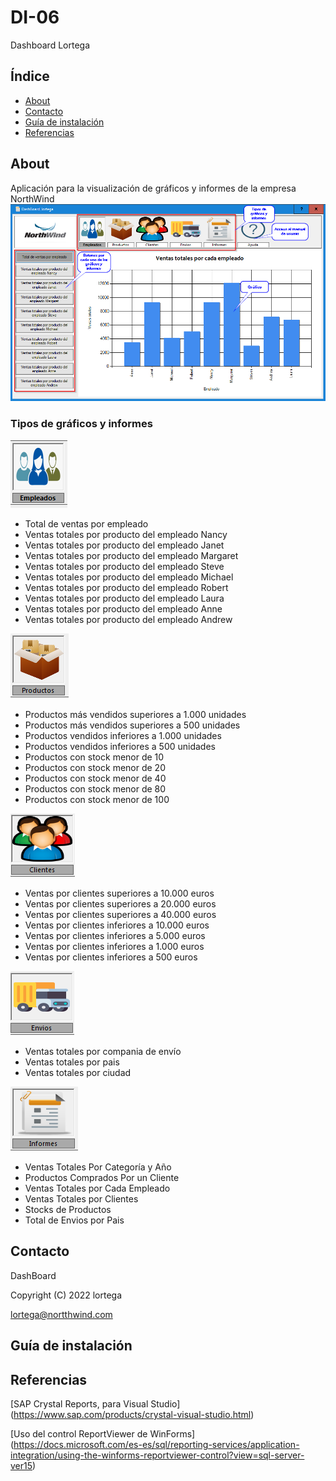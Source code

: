 # DI-06
Dashboard Lortega

## Índice

- [About](#About)
- [Contacto](#Contacto)
- [Guía de instalación](#guía-de-instalación)
- [Referencias](#Referencias)

## About
Aplicación para la visualización de gráficos y informes de la empresa NorthWind
![DashBoard lortega](ManualUsuario/DashBoard_lortega.png)
### Tipos de gráficos y informes
![Empleados](ManualUsuario/Empleados.png)
- Total de ventas por empleado
- Ventas totales por producto del empleado Nancy 
- Ventas totales por producto del empleado Janet 
- Ventas totales por producto del empleado Margaret 
- Ventas totales por producto del empleado Steve 
- Ventas totales por producto del empleado Michael 
- Ventas totales por producto del empleado Robert 
- Ventas totales por producto del empleado Laura 
- Ventas totales por producto del empleado Anne 
- Ventas totales por producto del empleado Andrew

![Productos](ManualUsuario/Productos.png)
- Productos más vendidos superiores a 1.000 unidades 
- Productos más vendidos superiores a 500 unidades 
- Productos vendidos inferiores a 1.000 unidades 
- Productos vendidos inferiores a 500 unidades 
- Productos con stock menor de 10 
- Productos con stock menor de 20 
- Productos con stock menor de 40 
- Productos con stock menor de 80
- Productos con stock menor de 100

![Clientes](ManualUsuario/Clientes.png)
- Ventas por clientes superiores a 10.000 euros 
- Ventas por clientes superiores a 20.000 euros 
- Ventas por clientes superiores a 40.000 euros 
- Ventas por clientes inferiores a 10.000 euros 
- Ventas por clientes inferiores a 5.000 euros 
- Ventas por clientes inferiores a 1.000 euros 
- Ventas por clientes inferiores a 500 euros

![Envios](ManualUsuario/Envios.png)
- Ventas totales por compania de envío 
- Ventas totales por pais 
- Ventas totales por ciudad

![Informes](ManualUsuario/Informes.png)
- Ventas Totales Por Categoría y Año 
- Productos Comprados Por un Cliente 
- Ventas Totales por Cada Empleado 
- Ventas Totales por Clientes 
- Stocks de Productos 
- Total de Envios por Pais 

## Contacto
DashBoard

Copyright (C) 2022 lortega

lortega@nortthwind.com

## Guía de instalación


## Referencias
[SAP Crystal Reports, para Visual Studio] (https://www.sap.com/products/crystal-visual-studio.html)

[Uso del control ReportViewer de WinForms] (https://docs.microsoft.com/es-es/sql/reporting-services/application-integration/using-the-winforms-reportviewer-control?view=sql-server-ver15)




